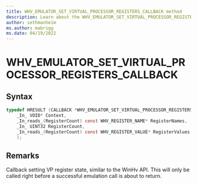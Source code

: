 ```yaml
---
title: WHV_EMULATOR_SET_VIRTUAL_PROCESSOR_REGISTERS_CALLBACK method
description: Learn about the WHV_EMULATOR_SET_VIRTUAL_PROCESSOR_REGISTERS_CALLBACK method. 
author: sethmanheim
ms.author: mabrigg
ms.date: 04/19/2022
---
```


# WHV_EMULATOR_SET_VIRTUAL_PROCESSOR_REGISTERS_CALLBACK


## Syntax

```c
typedef HRESULT (CALLBACK *WHV_EMULATOR_SET_VIRTUAL_PROCESSOR_REGISTERS_CALLBACK)(
    _In_ VOID* Context,
    _In_reads_(RegisterCount) const WHV_REGISTER_NAME* RegisterNames,
    _In_ UINT32 RegisterCount,
    _In_reads_(RegisterCount) const WHV_REGISTER_VALUE* RegisterValues
    );
```

## Remarks
Callback setting VP register state, similar to the WinHv API. This will only
be called right before a successful emulation call is about to return.